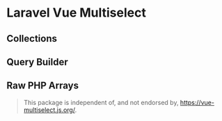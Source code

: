 # Laravel Vue Multiselect

## Collections

## Query Builder

## Raw PHP Arrays


> This package is independent of, and not endorsed by, https://vue-multiselect.js.org/.
